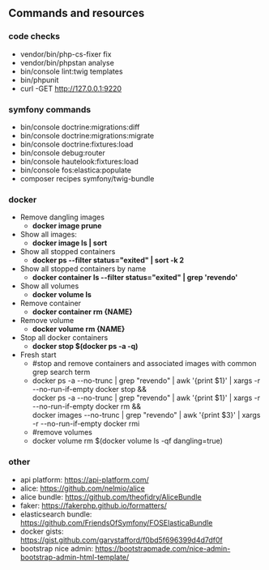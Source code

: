 ## Commands and resources

### code checks

- vendor/bin/php-cs-fixer fix
- vendor/bin/phpstan analyse
- bin/console lint:twig templates
- bin/phpunit
- curl -GET http://127.0.0.1:9220

### symfony commands

- bin/console doctrine:migrations:diff
- bin/console doctrine:migrations:migrate
- bin/console doctrine:fixtures:load
- bin/console debug:router
- bin/console hautelook:fixtures:load
- bin/console fos:elastica:populate
- composer recipes symfony/twig-bundle

### docker

- Remove dangling images
    - **docker image prune**
- Show all images:
    - **docker image ls | sort**
- Show all stopped containers
    - **docker ps --filter status="exited" | sort -k 2**
- Show all stopped containers by name
    - **docker container ls --filter status="exited" | grep 'revendo'**
- Show all volumes
    - **docker volume ls**
- Remove container
    - **docker container rm {NAME}**
- Remove volume
    - **docker volume rm {NAME}**
- Stop all docker containers
    - **docker stop $(docker ps -a -q)**
- Fresh start
    - #stop and remove containers and associated images with common grep search term
    - docker ps -a --no-trunc | grep "revendo" | awk '{print $1}' | xargs -r --no-run-if-empty docker stop && \
      docker ps -a --no-trunc | grep "revendo" | awk '{print $1}' | xargs -r --no-run-if-empty docker rm && \
      docker images --no-trunc | grep "revendo" | awk '{print $3}' | xargs -r --no-run-if-empty docker rmi
    - #remove volumes
    - docker volume rm $(docker volume ls -qf dangling=true)

### other

- api platform: https://api-platform.com/
- alice: https://github.com/nelmio/alice
- alice bundle: https://github.com/theofidry/AliceBundle
- faker: https://fakerphp.github.io/formatters/
- elasticsearch bundle: https://github.com/FriendsOfSymfony/FOSElasticaBundle
- docker gists: https://gist.github.com/garystafford/f0bd5f696399d4d7df0f
- bootstrap nice admin: https://bootstrapmade.com/nice-admin-bootstrap-admin-html-template/
